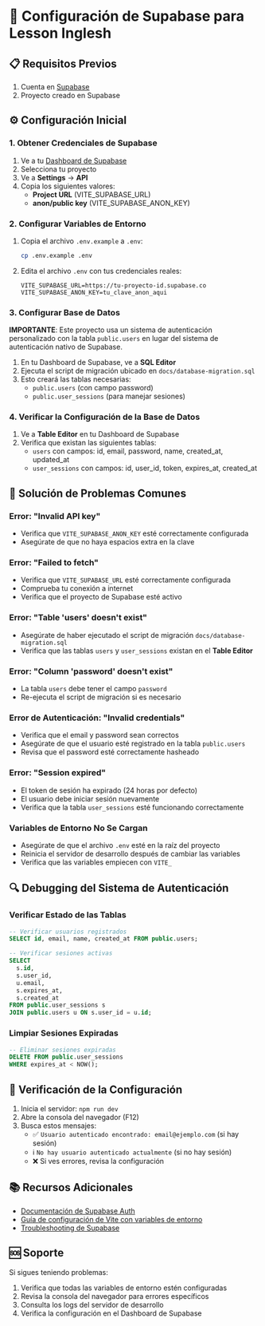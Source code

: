 # 🔐 Configuración de Supabase para Lesson Inglesh

## 📋 Requisitos Previos

1. Cuenta en [Supabase](https://supabase.com)
2. Proyecto creado en Supabase

## ⚙️ Configuración Inicial

### 1. Obtener Credenciales de Supabase

1. Ve a tu [Dashboard de Supabase](https://app.supabase.com)
2. Selecciona tu proyecto
3. Ve a **Settings** → **API**
4. Copia los siguientes valores:
   - **Project URL** (VITE_SUPABASE_URL)
   - **anon/public key** (VITE_SUPABASE_ANON_KEY)

### 2. Configurar Variables de Entorno

1. Copia el archivo `.env.example` a `.env`:
   ```bash
   cp .env.example .env
   ```

2. Edita el archivo `.env` con tus credenciales reales:
   ```env
   VITE_SUPABASE_URL=https://tu-proyecto-id.supabase.co
   VITE_SUPABASE_ANON_KEY=tu_clave_anon_aqui
   ```

### 3. Configurar Base de Datos

**IMPORTANTE**: Este proyecto usa un sistema de autenticación personalizado con la tabla `public.users` en lugar del sistema de autenticación nativo de Supabase.

1. En tu Dashboard de Supabase, ve a **SQL Editor**
2. Ejecuta el script de migración ubicado en `docs/database-migration.sql`
3. Esto creará las tablas necesarias:
   - `public.users` (con campo password)
   - `public.user_sessions` (para manejar sesiones)

### 4. Verificar la Configuración de la Base de Datos

1. Ve a **Table Editor** en tu Dashboard de Supabase
2. Verifica que existan las siguientes tablas:
   - `users` con campos: id, email, password, name, created_at, updated_at
   - `user_sessions` con campos: id, user_id, token, expires_at, created_at

## 🔧 Solución de Problemas Comunes

### Error: "Invalid API key"
- Verifica que `VITE_SUPABASE_ANON_KEY` esté correctamente configurada
- Asegúrate de que no haya espacios extra en la clave

### Error: "Failed to fetch"
- Verifica que `VITE_SUPABASE_URL` esté correctamente configurada
- Comprueba tu conexión a internet
- Verifica que el proyecto de Supabase esté activo

### Error: "Table 'users' doesn't exist"
- Asegúrate de haber ejecutado el script de migración `docs/database-migration.sql`
- Verifica que las tablas `users` y `user_sessions` existan en el **Table Editor**

### Error: "Column 'password' doesn't exist"
- La tabla `users` debe tener el campo `password`
- Re-ejecuta el script de migración si es necesario

### Error de Autenticación: "Invalid credentials"
- Verifica que el email y password sean correctos
- Asegúrate de que el usuario esté registrado en la tabla `public.users`
- Revisa que el password esté correctamente hasheado

### Error: "Session expired"
- El token de sesión ha expirado (24 horas por defecto)
- El usuario debe iniciar sesión nuevamente
- Verifica que la tabla `user_sessions` esté funcionando correctamente

### Variables de Entorno No Se Cargan
- Asegúrate de que el archivo `.env` esté en la raíz del proyecto
- Reinicia el servidor de desarrollo después de cambiar las variables
- Verifica que las variables empiecen con `VITE_`

## 🔍 Debugging del Sistema de Autenticación

### Verificar Estado de las Tablas
```sql
-- Verificar usuarios registrados
SELECT id, email, name, created_at FROM public.users;

-- Verificar sesiones activas
SELECT 
  s.id, 
  s.user_id, 
  u.email, 
  s.expires_at,
  s.created_at
FROM public.user_sessions s
JOIN public.users u ON s.user_id = u.id;
```

### Limpiar Sesiones Expiradas
```sql
-- Eliminar sesiones expiradas
DELETE FROM public.user_sessions 
WHERE expires_at < NOW();
```

## 🚀 Verificación de la Configuración

1. Inicia el servidor: `npm run dev`
2. Abre la consola del navegador (F12)
3. Busca estos mensajes:
   - ✅ `Usuario autenticado encontrado: email@ejemplo.com` (si hay sesión)
   - ℹ️ `No hay usuario autenticado actualmente` (si no hay sesión)
   - ❌ Si ves errores, revisa la configuración

## 📚 Recursos Adicionales

- [Documentación de Supabase Auth](https://supabase.com/docs/guides/auth)
- [Guía de configuración de Vite con variables de entorno](https://vitejs.dev/guide/env-and-mode.html)
- [Troubleshooting de Supabase](https://supabase.com/docs/guides/auth/troubleshooting)

## 🆘 Soporte

Si sigues teniendo problemas:
1. Verifica que todas las variables de entorno estén configuradas
2. Revisa la consola del navegador para errores específicos
3. Consulta los logs del servidor de desarrollo
4. Verifica la configuración en el Dashboard de Supabase